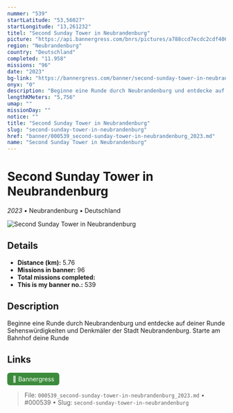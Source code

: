 ```yaml
---
nummer: "539"
startLatitude: "53,56027"
startLongitude: "13,261232"
titel: "Second Sunday Tower in Neubrandenburg"
picture: "https://api.bannergress.com/bnrs/pictures/a788ccd7ecdc2cdf406a7cdbf51c2265"
region: "Neubrandenburg"
country: "Deutschland"
completed: "11.958"
missions: "96"
date: "2023"
bg-link: "https://bannergress.com/banner/second-sunday-tower-in-neubrandenburg-ca2b"
onyx: "0"
description: "Beginne eine Runde durch Neubrandenburg und entdecke auf deiner Runde Sehenswürdigkeiten und Denkmäler der Stadt Neubrandenburg. Starte am Bahnhof deine Runde"
lengthKMeters: "5,756"
umap: ""
missionDay: ""
notice: ""
title: "Second Sunday Tower in Neubrandenburg"
slug: "second-sunday-tower-in-neubrandenburg"
href: "banner/000539_second-sunday-tower-in-neubrandenburg_2023.md"
name: "Second Sunday Tower in Neubrandenburg"
---
```

# Second Sunday Tower in Neubrandenburg

*2023* • Neubrandenburg • Deutschland

![Second Sunday Tower in Neubrandenburg](https://api.bannergress.com/bnrs/pictures/a788ccd7ecdc2cdf406a7cdbf51c2265)



## Details
- **Distance (km):** 5.76
- **Missions in banner:** 96
- **Total missions completed:** 
- **This is my banner no.:** 539



## Description
Beginne eine Runde durch Neubrandenburg und entdecke auf deiner Runde Sehenswürdigkeiten und Denkmäler der Stadt Neubrandenburg. Starte am Bahnhof deine Runde



## Links
<a href="https://bannergress.com/banner/second-sunday-tower-in-neubrandenburg-ca2b" target="_blank" style="display:inline-block;margin-right:8px;padding:6px 12px;background:#3c8b3c;color:#fff;text-decoration:none;border-radius:6px;">🔗 Bannergress</a>



> File: `000539_second-sunday-tower-in-neubrandenburg_2023.md` • #000539 • Slug: `second-sunday-tower-in-neubrandenburg`
